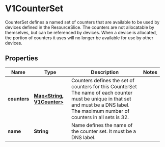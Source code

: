 

# V1CounterSet

CounterSet defines a named set of counters that are available to be used by devices defined in the ResourceSlice.  The counters are not allocatable by themselves, but can be referenced by devices. When a device is allocated, the portion of counters it uses will no longer be available for use by other devices.
## Properties

Name | Type | Description | Notes
------------ | ------------- | ------------- | -------------
**counters** | [**Map&lt;String, V1Counter&gt;**](V1Counter.md) | Counters defines the set of counters for this CounterSet The name of each counter must be unique in that set and must be a DNS label.  The maximum number of counters in all sets is 32. | 
**name** | **String** | Name defines the name of the counter set. It must be a DNS label. | 



